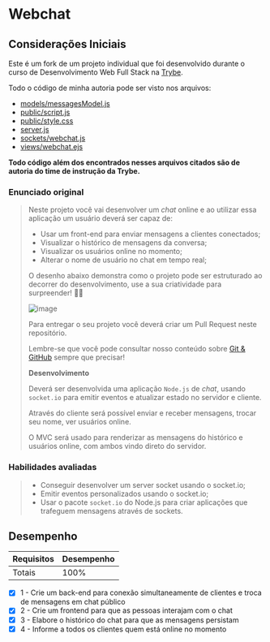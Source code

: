 # Webchat

## Considerações Iniciais

Este é um fork de um projeto individual que foi desenvolvido durante o curso de Desenvolvimento Web Full Stack na [Trybe](https://www.betrybe.com/).

Todo o código de minha autoria pode ser visto nos arquivos:
- [models/messagesModel.js](https://github.com/felipe-pimentel/sd-09-project-webchat/blob/felipe-pimentel-webchat-project/models/messagesModel.js)
- [public/script.js](https://github.com/felipe-pimentel/sd-09-project-webchat/blob/felipe-pimentel-webchat-project/public/script.js)
- [public/style.css](https://github.com/felipe-pimentel/sd-09-project-webchat/blob/felipe-pimentel-webchat-project/public/style.css)
- [server.js](https://github.com/felipe-pimentel/sd-09-project-webchat/blob/felipe-pimentel-webchat-project/server.js)
- [sockets/webchat.js](https://github.com/felipe-pimentel/sd-09-project-webchat/blob/felipe-pimentel-webchat-project/sockets/webchat.js)
- [views/webchat.ejs](https://github.com/felipe-pimentel/sd-09-project-webchat/blob/felipe-pimentel-webchat-project/views/webchat.ejs)

**Todo código além dos encontrados nesses arquivos citados são de autoria do time de instrução da Trybe.**

### Enunciado original

>Neste projeto você vai desenvolver um _chat_ online e ao utilizar essa aplicação um usuário deverá ser capaz de:
>
> - Usar um front-end para enviar mensagens a clientes conectados;
> - Visualizar o histórico de mensagens da conversa;
> - Visualizar os usuários online no momento;
> - Alterar o nome de usuário no chat em tempo real;
>
>O desenho abaixo demonstra como o projeto pode ser estruturado ao decorrer do desenvolvimento, use a sua criatividade para surpreender! 🧑‍🎨
>
>![image](./exemplo.png)
>
>
>Para entregar o seu projeto você deverá criar um Pull Request neste repositório.
>
>Lembre-se que você pode consultar nosso conteúdo sobre [Git & GitHub](https://course.betrybe.com/intro/git/) sempre que precisar!
>
>**Desenvolvimento**
>
>Deverá ser desenvolvida uma aplicação `Node.js` de _chat_, usando `socket.io` para emitir eventos e atualizar estado no servidor e cliente.
>
>Através do cliente será possível enviar e receber mensagens, trocar seu nome, ver usuários online.
>
>O MVC será usado para renderizar as mensagens do histórico e usuários online, com ambos vindo direto do servidor.

### Habilidades avaliadas

>- Conseguir desenvolver um server socket usando o socket.io;
>- Emitir eventos personalizados usando o socket.io;
>- Usar o pacote `socket.io` do Node.js para criar aplicações que trafeguem mensagens através de sockets.

## Desempenho

Requisitos | Desempenho
---------- | -----------
Totais | 100%

- [x] 1 - Crie um back-end para conexão simultaneamente de clientes e troca de mensagens em chat público
- [x] 2 - Crie um frontend para que as pessoas interajam com o chat
- [x] 3 - Elabore o histórico do chat para que as mensagens persistam
- [x] 4 - Informe a todos os clientes quem está online no momento
